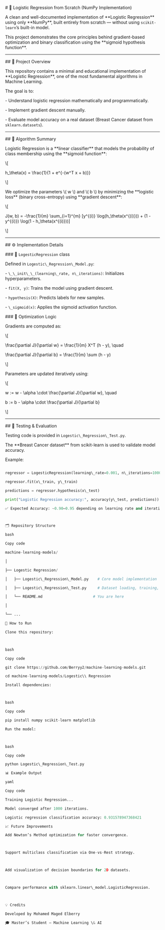 \# 🧮 Logistic Regression from Scratch (NumPy Implementation)



A clean and well-documented implementation of \*\*Logistic Regression\*\* using only \*\*NumPy\*\*, built entirely from scratch — without using `scikit-learn`’s built-in model.



This project demonstrates the core principles behind gradient-based optimization and binary classification using the \*\*sigmoid hypothesis function\*\*.



---



\## 📘 Project Overview



This repository contains a minimal and educational implementation of \*\*Logistic Regression\*\*, one of the most fundamental algorithms in Machine Learning.



The goal is to:

\- Understand logistic regression mathematically and programmatically.

\- Implement gradient descent manually.

\- Evaluate model accuracy on a real dataset (Breast Cancer dataset from `sklearn.datasets`).



---



\## 🧠 Algorithm Summary



Logistic Regression is a \*\*linear classifier\*\* that models the probability of class membership using the \*\*sigmoid function\*\*:



\\\[

h\_\\theta(x) = \\frac{1}{1 + e^{-(w^T x + b)}}

\\]



We optimize the parameters \\( w \\) and \\( b \\) by minimizing the \*\*logistic loss\*\* (binary cross-entropy) using \*\*gradient descent\*\*:



\\\[

J(w, b) = -\\frac{1}{m} \\sum\_{i=1}^{m} \[y^{(i)} \\log(h\_\\theta(x^{(i)})) + (1 - y^{(i)}) \\log(1 - h\_\\theta(x^{(i)}))]

\\]



---



\## ⚙️ Implementation Details



\### 🔹 `LogesticRegression` class

Defined in `Logestic\_Regression\_Model.py`:



\- `\_\_init\_\_(learning\_rate, n\_iterations)`: Initializes hyperparameters.  

\- `fit(X, y)`: Trains the model using gradient descent.  

\- `hypothesis(X)`: Predicts labels for new samples.  

\- `\_sigmoid(x)`: Applies the sigmoid activation function.



\### 🚀 Optimization Logic

Gradients are computed as:



\\\[

\\frac{\\partial J}{\\partial w} = \\frac{1}{m} X^T (h - y), \\quad

\\frac{\\partial J}{\\partial b} = \\frac{1}{m} \\sum (h - y)

\\]



Parameters are updated iteratively using:



\\\[

w := w - \\alpha \\cdot \\frac{\\partial J}{\\partial w}, \\quad

b := b - \\alpha \\cdot \\frac{\\partial J}{\\partial b}

\\]



---



\## 🧪 Testing \& Evaluation



Testing code is provided in `Logestic\_Regression\_Test.py`.  

The \*\*Breast Cancer dataset\*\* from scikit-learn is used to validate model accuracy.



Example:

```python

regressor = LogesticRegression(learning\_rate=0.001, n\_iterations=1000)

regressor.fit(x\_train, y\_train)

predictions = regressor.hypothesis(x\_test)

print("Logistic Regression accuracy:", accuracy(y\_test, predictions))

✅ Expected Accuracy: ~0.90–0.95 depending on learning rate and iterations.



🗂️ Repository Structure

bash

Copy code

machine-learning-models/

│

├── Logestic Regression/

│   ├── Logestic\_Regression\_Model.py    # Core model implementation

│   ├── Logestic\_Regression\_Test.py     # Dataset loading, training, and evaluation

│   └── README.md                       # You are here

│

└── ...

🚀 How to Run

Clone this repository:



bash

Copy code

git clone https://github.com/Berryy2/machine-learning-models.git

cd machine-learning-models/Logestic\\ Regression

Install dependencies:



bash

Copy code

pip install numpy scikit-learn matplotlib

Run the model:



bash

Copy code

python Logestic\_Regression\_Test.py

📊 Example Output

yaml

Copy code

Training Logistic Regression...

Model converged after 1000 iterations.

Logistic regression classification accuracy: 0.931578947368421

📈 Future Improvements

Add Newton’s Method optimization for faster convergence.



Support multiclass classification via One-vs-Rest strategy.



Add visualization of decision boundaries for 2D datasets.



Compare performance with sklearn.linear\_model.LogisticRegression.



💡 Credits

Developed by Mohamed Maged Elberry

🎓 Master’s Student — Machine Learning \& AI

